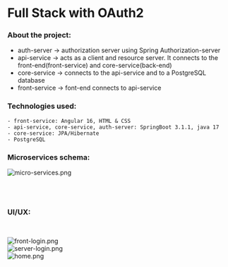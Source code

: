 # Full Stack with OAuth2

### About the project:

* auth-server -> authorization server using Spring Authorization-server
* api-service -> acts as a client and resource server. It connects to the front-end(front-service)
    and core-service(back-end)
* core-service -> connects to the api-service and to a PostgreSQL database
* front-service -> font-end  connects to api-service

### Technologies used:
    - front-service: Angular 16, HTML & CSS
    - api-service, core-service, auth-server: SpringBoot 3.1.1, java 17
    - core-service: JPA/Hibernate
    - PostgreSQL

### Microservices schema:
![micro-services.png](..%2Fmicro-services.png)

<br>
<br>

### UI/UX:
<br>

![front-login.png](..%2Ffront-login.png)
<br>
![server-login.png](..%2Fserver-login.png)
<br>
![home.png](..%2Fhome.png)



